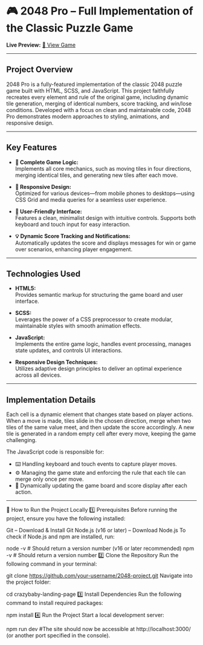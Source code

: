 # 🎮 2048 Pro – Full Implementation of the Classic Puzzle Game

**Live Preview:** [🔗 View Game](https://your-demo-link.com)

---

## Project Overview

2048 Pro is a fully-featured implementation of the classic 2048 puzzle game built with HTML, SCSS, and JavaScript. This project faithfully recreates every element and rule of the original game, including dynamic tile generation, merging of identical numbers, score tracking, and win/lose conditions. Developed with a focus on clean and maintainable code, 2048 Pro demonstrates modern approaches to styling, animations, and responsive design.

---

## Key Features

- **🧩 Complete Game Logic:**  
  Implements all core mechanics, such as moving tiles in four directions, merging identical tiles, and generating new tiles after each move.

- **📱 Responsive Design:**  
  Optimized for various devices—from mobile phones to desktops—using CSS Grid and media queries for a seamless user experience.

- **🎨 User-Friendly Interface:**  
  Features a clean, minimalist design with intuitive controls. Supports both keyboard and touch input for easy interaction.

- **💡 Dynamic Score Tracking and Notifications:**  
  Automatically updates the score and displays messages for win or game over scenarios, enhancing player engagement.

---

## Technologies Used

- **HTML5:**  
  Provides semantic markup for structuring the game board and user interface.

- **SCSS:**  
  Leverages the power of a CSS preprocessor to create modular, maintainable styles with smooth animation effects.

- **JavaScript:**  
  Implements the entire game logic, handles event processing, manages state updates, and controls UI interactions.

- **Responsive Design Techniques:**  
  Utilizes adaptive design principles to deliver an optimal experience across all devices.

---

## Implementation Details

 Each cell is a dynamic element that changes state based on player actions. When a move is made, tiles slide in the chosen direction, merge when two tiles of the same value meet, and then update the score accordingly. A new tile is generated in a random empty cell after every move, keeping the game challenging.

The JavaScript code is responsible for:
- ⌨️ Handling keyboard and touch events to capture player moves.
- ⚙️ Managing the game state and enforcing the rule that each tile can merge only once per move.
- 🔄 Dynamically updating the game board and score display after each action.

---

📖 How to Run the Project Locally
1️⃣ Prerequisites
Before running the project, ensure you have the following installed:

Git – Download & Install Git
Node.js (v16 or later) – Download Node.js
To check if Node.js and npm are installed, run:

node -v # Should return a version number (v16 or later recommended)
npm -v # Should return a version number
2️⃣ Clone the Repository
Run the following command in your terminal:

git clone https://github.com/your-username/2048-project.git
Navigate into the project folder:

cd crazybaby-landing-page
3️⃣ Install Dependencies
Run the following command to install required packages:

npm install
4️⃣ Run the Project
Start a local development server:

npm run dev
#The site should now be accessible at http://localhost:3000/ (or another port specified in the console).






